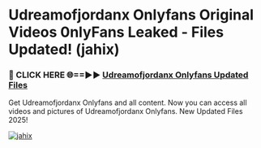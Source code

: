 # Udreamofjordanx Onlyfans Original Videos 0nlyFans Leaked - Files Updated! (jahix)

<h3>🔴 CLICK HERE 🌐==►► <a href="https://tinyurl.com/ehrbuxhb" rel="nofollow">Udreamofjordanx Onlyfans Updated Files</a></h3>

Get Udreamofjordanx Onlyfans and all content. Now you can access all videos and pictures of Udreamofjordanx Onlyfans. New Updated Files 2025!

[![jahix](https://i.imgur.com/lVYEuWS.gif)](https://tinyurl.com/ehrbuxhb)
